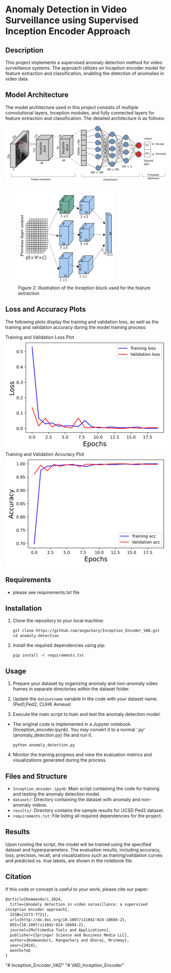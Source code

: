 # Anomaly Detection in Video Surveillance using Supervised Inception Encoder Approach

## Description
This project implements a supervised anomaly detection method for video surveillance systems. The approach utilizes an Inception encoder model for feature extraction and classification, enabling the detection of anomalies in video data.

## Model Architecture
The model architecture used in this project consists of multiple convolutional layers, Inception modules, and fully connected layers for feature extraction and classification. The detailed architecture is as follows:

<img src="Model.png" alt="The proposed methodology is visually depicted through three primary stages. The first stage is dedicated
to extracting intrinsic features, followed by the second stage, which focuses on learning intricate feature
relationships. The final stage involves the output layer, where the network generates predictions">
<p align="center">
  <figure>
    <img src="inception_block.png" alt="Inception Block Diagram" width="300" height="300">
    <figcaption>Figure 2: Illustration of the Inception block used for the feature extraction</figcaption>
  </figure>
</p>

## Loss and Accuracy Plots
The following plots display the training and validation loss, as well as the training and validation accuracy during the model training process:

Training and Validation Loss Plot
![alt text](Loss_20.png)
Training and Validation Accuracy Plot
![alt text](Accuracy_20.png)

## Requirements
- please see requirements.txt file

## Installation
1. Clone the repository to your local machine:
   ```
   git clone https://github.com/angachary/Inception_Encoder_VAD.git
   cd anomaly-detection
   ```

2. Install the required dependencies using pip:
   ```
   pip install -r requirements.txt
   ```

## Usage
1. Prepare your dataset by organizing anomaly and non-anomaly video frames in separate directories within the dataset folder.

2. Update the `datasetname` variable in the code with your dataset name.(Ped1,Ped2, CUHK Avneue)

3. Execute the main script to train and test the anomaly detection model:
- The original code is implemented in a Jupyter notebook (Inception_encoder.ipynb). You may convert it to a normal '.py' (anomaly_detection.py) file and run it.
   ```
   python anomaly_detection.py
   ```

4. Monitor the training progress and view the evaluation metrics and visualizations generated during the process.

## Files and Structure
- `Inception_encoder.ipynb`: Main script containing the code for training and testing the anomaly detection model.
- `dataset/`: Directory containing the dataset with anomaly and non-anomaly videos.
- `results/`: Directory contains the sample results for UCSD Ped2 dataset.
- `requirements.txt`: File listing all required dependencies for the project.

## Results
Upon running the script, the model will be trained using the specified dataset and hyperparameters. The evaluation results, including accuracy, loss, precision, recall, and visualizations such as training/validation curves and predicted vs. true labels, are shown in the notebook file.


## Citation
If this code or concept is useful to your work, please cite our paper:
```
@article{Kommanduri_2024,
  title={Anomaly detection in video surveillance: a supervised inception encoder approach},
  ISSN={1573-7721},
  url={http://dx.doi.org/10.1007/s11042-024-18604-2},
  DOI={10.1007/s11042-024-18604-2},
  journal={Multimedia Tools and Applications},
  publisher={Springer Science and Business Media LLC},
  author={Kommanduri, Rangachary and Ghorai, Mrinmoy},
  year={2024},
  month=feb
}
```





















"# Inception_Encoder_VAD" 
"# VAD_Inception_Encoder" 
